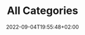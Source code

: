 ---
title: All Categories
description: General topics
subtitle: false
date: 2022-09-04T19:55:48+02:00
weight: 10
resources:
  - src: v2osk-c9OfrVeD_tQ-unsplash.jpg
    name: featured
---